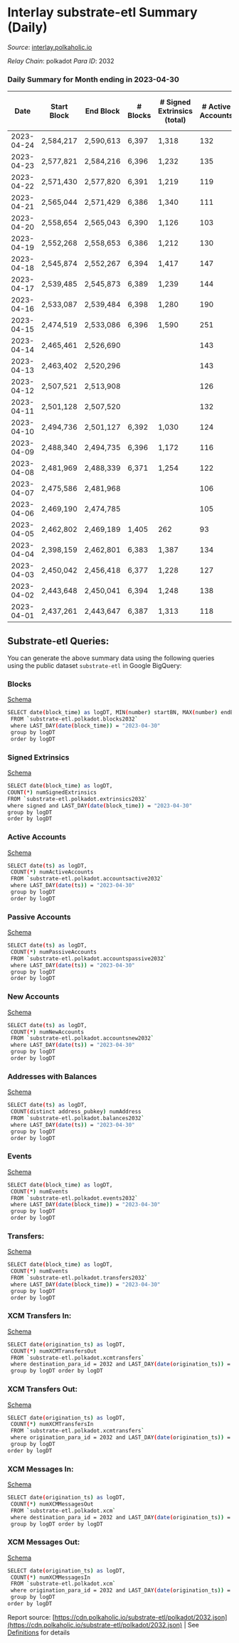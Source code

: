 # Interlay substrate-etl Summary (Daily)

_Source_: [interlay.polkaholic.io](https://interlay.polkaholic.io)

*Relay Chain*: polkadot
*Para ID*: 2032



### Daily Summary for Month ending in 2023-04-30


| Date | Start Block | End Block | # Blocks  | # Signed Extrinsics (total) | # Active Accounts | # Passive | # New | # Addresses with Balances | # Events | # Transfers | # XCM Transfers In | # XCM Transfers Out | # XCM In | # XCM Out | Issues | 
| ---- | ----------- | --------- | --------  | --------------------------- | ----------------- | --------- | ----- | ------------------------- | -------- | ----------- | ------------------ | ------------------- | -------- | --------- | ------ |
| 2023-04-24 | 2,584,217 | 2,590,613 | 6,397  | 1,318 | 132 | 17 | 3 | 11,700 | 57,944 | 6,548 ($32,501.17) | 13 ($9,982.01) | 13 ($5,633.00) | 15 | 12 |  |
| 2023-04-23 | 2,577,821 | 2,584,216 | 6,396  | 1,232 | 135 | 18 | 7 | 11,697 | 57,555 | 6,545 ($129,693.93) | 19 ($2,585.15) | 24 ($8,633.43) | 24 | 27 |  |
| 2023-04-22 | 2,571,430 | 2,577,820 | 6,391  | 1,219 | 119 | 13 | 3 | 11,690 | 57,281 | 6,536 ($82,726.85) | 10 ($1,433.19) | 22 ($4,139.18) | 10 | 22 |  |
| 2023-04-21 | 2,565,044 | 2,571,429 | 6,386  | 1,340 | 111 | 16 | 7 | 11,687 | 57,778 | 6,509 ($46,775.25) | 9 ($18,834.35) | 10 ($10,706.80) | 9 | 10 |  |
| 2023-04-20 | 2,558,654 | 2,565,043 | 6,390  | 1,126 | 103 | 21 | 3 | 11,680 | 56,880 | 6,498 ($24,345.29) | 14 ($18,181.30) | 9 ($1,530.17) | 17 | 12 |  |
| 2023-04-19 | 2,552,268 | 2,558,653 | 6,386  | 1,212 | 130 | 17 | 12 | 11,677 | 57,246 | 6,529 ($64,669.63) | 8 ($47,908.45) | 16 ($6,779.39) | 11 | 18 |  |
| 2023-04-18 | 2,545,874 | 2,552,267 | 6,394  | 1,417 | 147 | 31 | 18 | 11,665 | 58,699 | 6,599 ($91,317.43) | 29 ($8,669.32) | 18 ($4,905.09) | 34 | 24 |  |
| 2023-04-17 | 2,539,485 | 2,545,873 | 6,389  | 1,239 | 144 | 17 | 11 | 11,647 | 57,587 | 6,557 ($43,025.51) | 13 ($7,918.23) | 14 ($10,836.27) | 15 | 16 |  |
| 2023-04-16 | 2,533,087 | 2,539,484 | 6,398  | 1,280 | 190 | 29 | 14 | 11,636 | 58,086 | 6,646 ($147,936.68) | 30 ($78,796.72) | 20 ($4,764.60) | 34 | 24 |  |
| 2023-04-15 | 2,474,519 | 2,533,086 | 6,396  | 1,590 | 251 | 36 | 28 | 11,622 | 59,758 | 6,798 ($144,785.74) | 51 ($33,967.24) | 39 ($4,810.95) | 66 | 55 |  |
| 2023-04-14 | 2,465,461 | 2,526,690 |   |  | 143 | 21 | 5 | 11,594 |  |   | 22 ($12,204.38) | 15 ($9,392.39) | 28 | 19 |  |
| 2023-04-13 | 2,463,402 | 2,520,296 |   |  | 143 | 17 | 6 | 11,589 |  |   | 19 ($51,498.54) | 14 ($23,280.38) | 21 | 15 |  |
| 2023-04-12 | 2,507,521 | 2,513,908 |   |  | 126 | 18 | 7 | 11,583 |  |   | 37 ($6,558.39) | 37 ($1,999.34) | 45 | 37 |  |
| 2023-04-11 | 2,501,128 | 2,507,520 |   |  | 132 | 19 | 6 | 11,576 |  |   | 15 ($4,188.33) | 17 ($17,739.56) | 16 | 17 |  |
| 2023-04-10 | 2,494,736 | 2,501,127 | 6,392  | 1,030 | 124 | 16 | 5 | 11,570 | 56,588 | 6,525 ($19,548.46) | 13 ($2,690.91) | 8 ($441.85) | 13 | 10 |  |
| 2023-04-09 | 2,488,340 | 2,494,735 | 6,396  | 1,172 | 116 | 14 | 2 | 11,565 | 57,071 | 6,518 ($75,052.32) | 5 ($1,259.50) | 10 ($197.74) | 5 | 9 |  |
| 2023-04-08 | 2,481,969 | 2,488,339 | 6,371  | 1,254 | 122 | 25 | 7 | 11,563 | 57,399 | 6,528 ($45,538.21) | 8 ($20,330.57) | 5 ($581.67) | 11 | 5 |  |
| 2023-04-07 | 2,475,586 | 2,481,968 |   |  | 106 | 19 | 4 | 11,556 |  |   | 7 ($143,134.10) | 8 ($86,633.65) | 8 | 8 |  |
| 2023-04-06 | 2,469,190 | 2,474,785 |   |  | 105 | 17 | 4 | 11,552 |  |   | 12 ($37,454.68) | 28 ($155,411.22) | 14 | 28 |  |
| 2023-04-05 | 2,462,802 | 2,469,189 | 1,405  | 262 | 93 | 14 | 9 | 11,548 | 12,543 | 1,436 ($8,334.00) | 14 ($12,868.89) | 36 ($48,390.88) | 17 | 21 |  |
| 2023-04-04 | 2,398,159 | 2,462,801 | 6,383  | 1,387 | 134 | 19 | 10 | 11,539 | 57,819 | 6,505 ($31,217.32) | 13 ($884.74) | 12 ($2,574.65) | 24 | 20 |  |
| 2023-04-03 | 2,450,042 | 2,456,418 | 6,377  | 1,228 | 127 | 20 | 2 | 11,529 | 57,061 | 6,523 ($78,113.00) | 11 ($2,925.06) | 18 ($4,011.99) | 12 | 18 |  |
| 2023-04-02 | 2,443,648 | 2,450,041 | 6,394  | 1,248 | 138 | 19 | 5 | 11,527 | 57,448 | 6,549 ($19,482.89) | 13 ($8,785.82) | 10 ($1,711.88) | 19 | 16 |  |
| 2023-04-01 | 2,437,261 | 2,443,647 | 6,387  | 1,313 | 118 | 20 | 3 | 11,522 | 57,439 | 6,515 ($22,681.91) | 8 ($897.13) | 15 ($8,496.26) | 9 | 12 |  |

## Substrate-etl Queries:
You can generate the above summary data using the following queries using the public dataset `substrate-etl` in Google BigQuery:


### Blocks 

[Schema](https://github.com/colorfulnotion/substrate-etl/blob/main/schema/blocks.json)

```bash
SELECT date(block_time) as logDT, MIN(number) startBN, MAX(number) endBN, COUNT(*) numBlocks 
 FROM `substrate-etl.polkadot.blocks2032`  
 where LAST_DAY(date(block_time)) = "2023-04-30" 
 group by logDT 
 order by logDT
```

### Signed Extrinsics 

[Schema](https://github.com/colorfulnotion/substrate-etl/blob/main/schema/extrinsics.json)

```bash
SELECT date(block_time) as logDT, 
COUNT(*) numSignedExtrinsics 
FROM `substrate-etl.polkadot.extrinsics2032`  
where signed and LAST_DAY(date(block_time)) = "2023-04-30" 
group by logDT 
order by logDT
```

### Active Accounts 

[Schema](https://github.com/colorfulnotion/substrate-etl/blob/main/schema/accountsactive.json)

```bash
SELECT date(ts) as logDT, 
 COUNT(*) numActiveAccounts 
 FROM `substrate-etl.polkadot.accountsactive2032` 
 where LAST_DAY(date(ts)) = "2023-04-30" 
 group by logDT 
 order by logDT
```

### Passive Accounts 

[Schema](https://github.com/colorfulnotion/substrate-etl/blob/main/schema/accountspassive.json)

```bash
SELECT date(ts) as logDT, 
 COUNT(*) numPassiveAccounts 
 FROM `substrate-etl.polkadot.accountspassive2032` 
 where LAST_DAY(date(ts)) = "2023-04-30" 
 group by logDT 
 order by logDT
```

### New Accounts 

[Schema](https://github.com/colorfulnotion/substrate-etl/blob/main/schema/accountsnew.json)

```bash
SELECT date(ts) as logDT, 
 COUNT(*) numNewAccounts 
 FROM `substrate-etl.polkadot.accountsnew2032` 
 where LAST_DAY(date(ts)) = "2023-04-30" 
 group by logDT
 order by logDT
```

### Addresses with Balances 

[Schema](https://github.com/colorfulnotion/substrate-etl/blob/main/schema/balances.json)

```bash
SELECT date(ts) as logDT,
 COUNT(distinct address_pubkey) numAddress 
 FROM `substrate-etl.polkadot.balances2032` 
 where LAST_DAY(date(ts)) = "2023-04-30" 
 group by logDT 
 order by logDT
```

### Events 

[Schema](https://github.com/colorfulnotion/substrate-etl/blob/main/schema/events.json)

```bash
SELECT date(block_time) as logDT, 
 COUNT(*) numEvents 
 FROM `substrate-etl.polkadot.events2032` 
 where LAST_DAY(date(block_time)) = "2023-04-30" 
 group by logDT 
 order by logDT
```

### Transfers:

[Schema](https://github.com/colorfulnotion/substrate-etl/blob/main/schema/transfers.json)

```bash
SELECT date(block_time) as logDT, 
 COUNT(*) numEvents 
 FROM `substrate-etl.polkadot.transfers2032` 
 where LAST_DAY(date(block_time)) = "2023-04-30" 
 group by logDT 
 order by logDT
```

### XCM Transfers In: 

[Schema](https://github.com/colorfulnotion/substrate-etl/blob/main/schema/xcmtransfers.json)

```bash
SELECT date(origination_ts) as logDT, 
 COUNT(*) numXCMTransfersOut 
 FROM `substrate-etl.polkadot.xcmtransfers` 
 where destination_para_id = 2032 and LAST_DAY(date(origination_ts)) = "2023-04-30" 
 group by logDT order by logDT
```

### XCM Transfers Out: 

[Schema](https://github.com/colorfulnotion/substrate-etl/blob/main/schema/xcmtransfers.json)

```bash
SELECT date(origination_ts) as logDT, 
 COUNT(*) numXCMTransfersIn 
 FROM `substrate-etl.polkadot.xcmtransfers` 
 where origination_para_id = 2032 and LAST_DAY(date(origination_ts)) = "2023-04-30" 
 group by logDT 
order by logDT
```

### XCM Messages In: 

[Schema](https://github.com/colorfulnotion/substrate-etl/blob/main/schema/xcm.json)

```bash
SELECT date(origination_ts) as logDT, 
 COUNT(*) numXCMMessagesOut 
 FROM `substrate-etl.polkadot.xcm` 
 where destination_para_id = 2032 and LAST_DAY(date(origination_ts)) = "2023-04-30" 
 group by logDT order by logDT
```

### XCM Messages Out: 

[Schema](https://github.com/colorfulnotion/substrate-etl/blob/main/schema/xcm.json)

```bash
SELECT date(origination_ts) as logDT, 
 COUNT(*) numXCMMessagesIn 
 FROM `substrate-etl.polkadot.xcm` 
 where origination_para_id = 2032 and LAST_DAY(date(origination_ts)) = "2023-04-30" 
 group by logDT 
order by logDT
```


Report source: [https://cdn.polkaholic.io/substrate-etl/polkadot/2032.json](https://cdn.polkaholic.io/substrate-etl/polkadot/2032.json) | See [Definitions](/DEFINITIONS.md) for details
